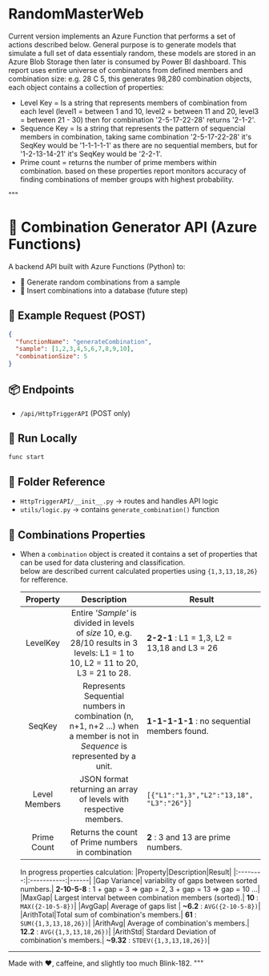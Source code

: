 # RandomMasterWeb
Current version implements an Azure Function that performs a set of actions described below.
General purpose is to generate models that simulate a full set of data essentialy random, these models are
stored in an Azure Blob Storage then later is consumed by Power BI dashboard.
This report uses entire universe of combinatons from defined members and combination size:
e.g. 28 C 5, this generates 98,280 combination objects, each object contains a collection of properties:
- Level Key = Is a string that represents members of combination from each level (level1 = between 1 and 10, level2 = between 11 and 20, level3 = between 21 - 30) then for combination '2-5-17-22-28' returns '2-1-2'.
- Sequence Key = Is a string that represents the pattern of sequencial members in combination, taking same combination '2-5-17-22-28' it's SeqKey would be '1-1-1-1-1' as there are no sequential members, but for '1-2-13-14-21' it's SeqKey would be '2-2-1'.
- Prime count = returns the number of prime members within combination.
based on these properties report monitors accuracy of finding combinations of member groups with highest probability.

"""
# 🎲 Combination Generator API (Azure Functions)

A backend API built with Azure Functions (Python) to:
- 🎰 Generate random combinations from a sample
- 📝 Insert combinations into a database (future step)

## 🔌 Example Request (POST)
```json
{
  "functionName": "generateCombination",
  "sample": [1,2,3,4,5,6,7,8,9,10],
  "combinationSize": 5
}
```

## 📦 Endpoints
- `/api/HttpTriggerAPI` (POST only)

## 🚀 Run Locally
```bash
func start
```

## 📁 Folder Reference
- `HttpTriggerAPI/__init__.py` → routes and handles API logic
- `utils/logic.py` → contains `generate_combination()` function

## 🧩 Combinations Properties
- When a `combination` object is created it contains a set of properties that can be used for data clustering and classification. <br> below are described current calculated properties using `{1,3,13,18,26}` for refference.

  |Property|Description|Result|
  |:--------:|:-----------:|------|
  |LevelKey|Entire *'Sample'* is divided in levels of *size* 10, e.g. 28/10 results in 3 levels: L1 = 1 to 10, L2 = 11 to 20, L3 = 21 to 28.| **2-2-1** : L1 = 1,3, L2 = 13,18 and L3 = 26|
  |SeqKey| Represents Sequential numbers in combination (n, n+1, n+2 ...) when a member is not in *Sequence* is represented by a unit.| **1-1-1-1-1** : no sequential members found.|
  |Level Members| JSON format returning an array of levels with respective members.|`[{"L1":"1,3","L2":"13,18", "L3":"26"}]`|
  |Prime Count| Returns the count of Prime numbers in combination | **2** : 3 and 13 are prime numbers.|
  
  In progress properties calculation:
  |Property|Description|Result|
  |:--------:|:-----------:|------|
  |Gap Variance| variability of gaps between sorted numbers.| **2-10-5-8** : 1 + gap = 3 => gap = 2, 3 + gap = 13 => gap = 10 ...|
  |MaxGap| Largest interval between combination members (sorted).| **10** : `MAX({2-10-5-8})`|
  |AvgGap| Average of gaps list | **~6.2** : `AVG({2-10-5-8})`|
  |ArithTotal|Total sum of combination's members.| **61** : `SUM({1,3,13,18,26})`|
  |ArithAvg| Average of combination's members.| **12.2** : `AVG({1,3,13,18,26})`|
  |ArithStd| Stardard Deviation of combination's members.| **~9.32** : `STDEV({1,3,13,18,26})`|





---
Made with ❤️, caffeine, and slightly too much Blink-182.
"""
